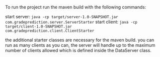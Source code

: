 To run the project run the maven build with the following commands:

start server:
`java -cp target/server-1.0-SNAPSHOT.jar com.gradeprediction.server.ServerStarter`
start client:
`java -cp target/client-1.0-SNAPSHOT.jar com.gradeprediction.client.ClientStarter`

the additional starter classes are necessary for the maven build.
you can run as many clients as you can, the server will handle up to the maximum number of clients allowed which is defined inside the DataServer class.
